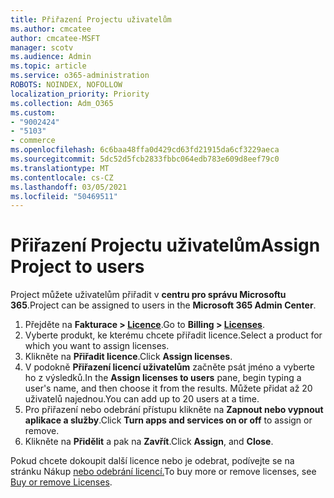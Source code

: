 ```yaml
---
title: Přiřazení Projectu uživatelům
ms.author: cmcatee
author: cmcatee-MSFT
manager: scotv
ms.audience: Admin
ms.topic: article
ms.service: o365-administration
ROBOTS: NOINDEX, NOFOLLOW
localization_priority: Priority
ms.collection: Adm_O365
ms.custom:
- "9002424"
- "5103"
- commerce
ms.openlocfilehash: 6c6baa48ffa0d429cd63fd21915da6cf3229aeca
ms.sourcegitcommit: 5dc52d5fcb2833fbbc064edb783e609d8eef79c0
ms.translationtype: MT
ms.contentlocale: cs-CZ
ms.lasthandoff: 03/05/2021
ms.locfileid: "50469511"
---
```

# <a name="assign-project-to-users"></a><span data-ttu-id="9f24b-102">Přiřazení Projectu uživatelům</span><span class="sxs-lookup"><span data-stu-id="9f24b-102">Assign Project to users</span></span>

<span data-ttu-id="9f24b-103">Project můžete uživatelům přiřadit v **centru pro správu Microsoftu 365**.</span><span class="sxs-lookup"><span data-stu-id="9f24b-103">Project can be assigned to users in the **Microsoft 365 Admin Center**.</span></span>

1. <span data-ttu-id="9f24b-104">Přejděte na **Fakturace > [Licence](https://go.microsoft.com/fwlink/p/?linkid=842264)**.</span><span class="sxs-lookup"><span data-stu-id="9f24b-104">Go to **Billing > [Licenses](https://go.microsoft.com/fwlink/p/?linkid=842264)**.</span></span>
2. <span data-ttu-id="9f24b-105">Vyberte produkt, ke kterému chcete přiřadit licence.</span><span class="sxs-lookup"><span data-stu-id="9f24b-105">Select a product for which you want to assign licenses.</span></span>
3. <span data-ttu-id="9f24b-106">Klikněte na **Přiřadit licence**.</span><span class="sxs-lookup"><span data-stu-id="9f24b-106">Click **Assign licenses**.</span></span>
4. <span data-ttu-id="9f24b-107">V podokně **Přiřazení licencí uživatelům** začněte psát jméno a vyberte ho z výsledků.</span><span class="sxs-lookup"><span data-stu-id="9f24b-107">In the **Assign licenses to users** pane, begin typing a user's name, and then choose it from the results.</span></span> <span data-ttu-id="9f24b-108">Můžete přidat až 20 uživatelů najednou.</span><span class="sxs-lookup"><span data-stu-id="9f24b-108">You can add up to 20 users at a time.</span></span>
5. <span data-ttu-id="9f24b-109">Pro přiřazení nebo odebrání přístupu klikněte na **Zapnout nebo vypnout aplikace a služby**.</span><span class="sxs-lookup"><span data-stu-id="9f24b-109">Click **Turn apps and services on or off** to assign or remove.</span></span>
6. <span data-ttu-id="9f24b-110">Klikněte na **Přidělit** a pak na **Zavřít**.</span><span class="sxs-lookup"><span data-stu-id="9f24b-110">Click **Assign**, and **Close**.</span></span>

<span data-ttu-id="9f24b-111">Pokud chcete dokoupit další licence nebo je odebrat, podívejte se na stránku Nákup [nebo odebrání licencí.](https://docs.microsoft.com/microsoft-365/commerce/licenses/buy-licenses#buy-or-remove-licenses-for-your-business-subscription)</span><span class="sxs-lookup"><span data-stu-id="9f24b-111">To buy more or remove licenses, see [Buy or remove Licenses](https://docs.microsoft.com/microsoft-365/commerce/licenses/buy-licenses#buy-or-remove-licenses-for-your-business-subscription).</span></span>